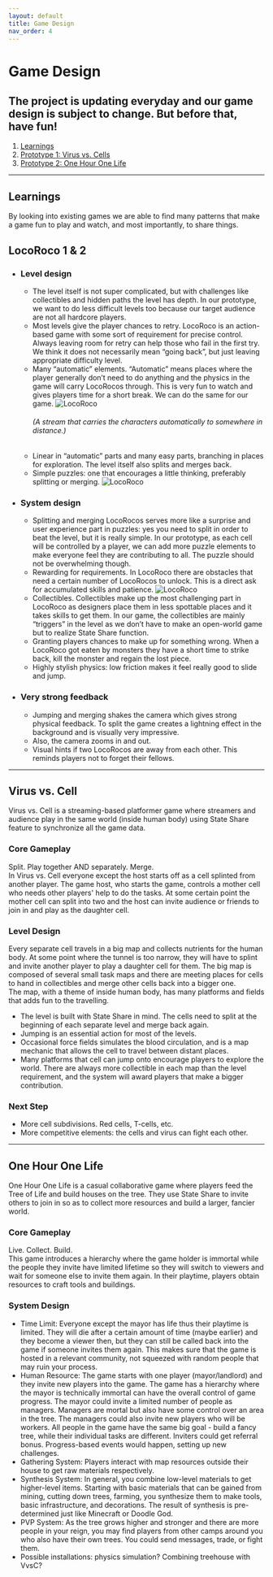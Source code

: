 ```yaml
---
layout: default
title: Game Design
nav_order: 4
---
```


# Game Design

## The project is updating everyday and our game design is subject to change. But before that, have fun!

1. [Learnings](#learnings)
2. [Prototype 1: Virus vs. Cells](#virus)
3. [Prototype 2: One Hour One Life](#one-hour)

---

## Learnings <a name="learnings"></a>

By looking into existing games we are able to find many patterns that make a game fun to play and watch, and most importantly, to share things.

## LocoRoco 1 & 2

- ### Level design
  - The level itself is not super complicated, but with challenges like collectibles and hidden paths the level has depth. In our prototype, we want to do less difficult levels too because our target audience are not all hardcore players.
  - Most levels give the player chances to retry. LocoRoco is an action-based game with some sort of requirement for precise control. Always leaving room for retry can help those who fail in the first try. We think it does not necessarily mean “going back”, but just leaving appropriate difficulty level.
  - Many “automatic” elements. “Automatic” means places where the player generally don’t need to do anything and the physics in the game will carry LocoRocos through. This is very fun to watch and gives players time for a short break. We can do the same for our game.
    ![LocoRoco](https://etc-ditto.github.io/media/reference/2.PNG)
    ###### (A stream that carries the characters automatically to somewhere in distance.)
  - Linear in “automatic” parts and many easy parts, branching in places for exploration. The level itself also splits and merges back.
  - Simple puzzles: one that encourages a little thinking, preferably splitting or merging.
    ![LocoRoco](https://etc-ditto.github.io/media/reference/1.PNG)
- ### System design

  - Splitting and merging LocoRocos serves more like a surprise and user experience part in puzzles: yes you need to split in order to beat the level, but it is really simple. In our prototype, as each cell will be controlled by a player, we can add more puzzle elements to make everyone feel they are contributing to all. The puzzle should not be overwhelming though.
  - Rewarding for requirements. In LocoRoco there are obstacles that need a certain number of LocoRocos to unlock. This is a direct ask for accumulated skills and patience.
    ![LocoRoco](https://etc-ditto.github.io/media/reference/6.PNG)
  - Collectibles. Collectibles make up the most challenging part in LocoRoco as designers place them in less spottable places and it takes skills to get them. In our game, the collectibles are mainly “triggers” in the level as we don’t have to make an open-world game but to realize State Share function.
  - Granting players chances to make up for something wrong. When a LocoRoco got eaten by monsters they have a short time to strike back, kill the monster and regain the lost piece.
  - Highly stylish physics: low friction makes it feel really good to slide and jump.

- ### Very strong feedback
  - Jumping and merging shakes the camera which gives strong physical feedback. To split the game creates a lightning effect in the background and is visually very impressive.
  - Also, the camera zooms in and out.
  - Visual hints if two LocoRocos are away from each other. This reminds players not to forget their fellows.

---

## Virus vs. Cell <a name="virus"></a>

Virus vs. Cell is a streaming-based platformer game where streamers and audience play in the same world (inside human body) using State Share feature to synchronize all the game data.

### Core Gameplay

Split. Play together AND separately. Merge. <br>
In Virus vs. Cell everyone except the host starts off as a cell splinted from another player. The game host, who starts the game, controls a mother cell who needs other players' help to do the tasks. At some certain point the mother cell can split into two and the host can invite audience or friends to join in and play as the daughter cell.

### Level Design

Every separate cell travels in a big map and collects nutrients for the human body. At some point where the tunnel is too narrow, they will have to splint and invite another player to play a daughter cell for them. The big map is composed of several small task maps and there are meeting places for cells to hand in collectibles and merge other cells back into a bigger one.<br>
The map, with a theme of inside human body, has many platforms and fields that adds fun to the travelling.

- The level is built with State Share in mind. The cells need to split at the beginning of each separate level and merge back again.
- Jumping is an essential action for most of the levels.
- Occasional force fields simulates the blood circulation, and is a map mechanic that allows the cell to travel between distant places.
- Many platforms that cell can jump onto encourage players to explore the world. There are always more collectible in each map than the level requirement, and the system will award players that make a bigger contribution.

### Next Step

- More cell subdivisions. Red cells, T-cells, etc.
- More competitive elements: the cells and virus can fight each other.

---

## One Hour One Life <a name="one-hour"></a>

One Hour One Life is a casual collaborative game where players feed the Tree of Life and build houses on the tree. They use State Share to invite others to join in so as to collect more resources and build a larger, fancier world.

### Core Gameplay

Live. Collect. Build.<br>
This game introduces a hierarchy where the game holder is immortal while the people they invite have limited lifetime so they will switch to viewers and wait for someone else to invite them again. In their playtime, players obtain resources to craft tools and buildings.

### System Design

- Time Limit: Everyone except the mayor has life thus their playtime is limited. They will die after a certain amount of time (maybe earlier) and they become a viewer then, but they can still be called back into the game if someone invites them again. This makes sure that the game is hosted in a relevant community, not squeezed with random people that may ruin your process.
- Human Resource: The game starts with one player (mayor/landlord) and they invite new players into the game. The game has a hierarchy where the mayor is technically immortal can have the overall control of game progress. The mayor could invite a limited number of people as managers. Managers are mortal but also have some control over an area in the tree. The managers could also invite new players who will be workers. All people in the game have the same big goal - build a fancy tree, while their individual tasks are different. Inviters could get referral bonus. Progress-based events would happen, setting up new challenges.
- Gathering System: Players interact with map resources outside their house to get raw materials respectively.
- Synthesis System: In general, you combine low-level materials to get higher-level items. Starting with basic materials that can be gained from mining, cutting down trees, farming, you synthesize them to make tools, basic infrastructure, and decorations. The result of synthesis is pre-determined just like Minecraft or Doodle God.
- PVP System: As the tree grows higher and stronger and there are more people in your reign, you may find players from other camps around you who also have their own trees. You could send messages, trade, or fight them.
- Possible installations: physics simulation? Combining treehouse with VvsC?
